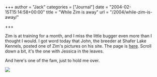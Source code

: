 +++
author = "Jack"
categories = ["Journal"]
date = "2004-02-15T15:14:58+00:00"
title = "While Zim is away"
url = "/2004/while-zim-is-away/"

+++

Zim is at training for a month, and I miss the little bugger even more than I thought I would. I got word today that John, the breeder at Shafer Lake Kennels, posted one of Zim's pictures on his site. The page is [here][1]. Scroll down a bit, it's the one with Jessica in the leaves.

And here's one of the fam, just to hold me over.

![][2]

 [1]: http://www.schaferlake.com/picture_page.html
 [2]: /images/blog/dogs-and-jess.jpg